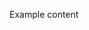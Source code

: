 <script context="module" lang="ts">
    import type { BlogFrontmatter } from '$lib/blog/types';

    export const metadata: BlogFrontmatter = {
        title: 'Another Example',
        date: '2024-08-21'
    }
</script>

Example content
